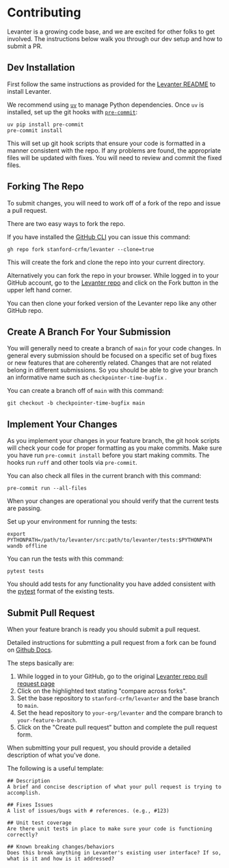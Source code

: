 Contributing
============

Levanter is a growing code base, and we are excited for other folks to get involved. The instructions below walk you through our dev setup and how to submit a PR.

Dev Installation
----------------

First follow the same instructions as provided for the [Levanter README](README.md) to install Levanter.

We recommend using [`uv`](https://github.com/astral-sh/uv) to manage Python dependencies.
Once `uv` is installed, set up the git hooks with [`pre-commit`](https://pre-commit.com/):

    uv pip install pre-commit
    pre-commit install

This will set up git hook scripts that ensure your code is formatted in a manner consistent with
the repo. If any problems are found, the appropriate files will be updated with fixes. You will
need to review and commit the fixed files.

Forking The Repo
----------------

To submit changes, you will need to work off of a fork of the repo and issue a pull request.

There are two easy ways to fork the repo.

If you have installed the [GitHub CLI](https://cli.github.com/) you can issue this command:

    gh repo fork stanford-crfm/levanter --clone=true

This will create the fork and clone the repo into your current directory.

Alternatively you can fork the repo in your browser. While logged in to your GitHub account,
go to the [Levanter repo](https://github.com/stanford-crfm/levanter) and click on the Fork
button in the upper left hand corner.

You can then clone your forked version of the Levanter repo like any other GitHub repo.

Create A Branch For Your Submission
-----------------------------------

You will generally need to create a branch of `main` for your code changes.  In general every submission
should be focused on a specific set of bug fixes or new features that are coherently
related.  Changes that are not related belong in different submissions. So you should
be able to give your branch an informative name such as `checkpointer-time-bugfix` .

You can create a branch off of `main` with this command:

    git checkout -b checkpointer-time-bugfix main

Implement Your Changes
----------------------

As you implement your changes in your feature branch, the git hook scripts will check your
code for proper formatting as you make commits. Make sure you have run `pre-commit install`
before you start making commits. The hooks run `ruff` and other tools via `pre-commit`.

You can also check all files in the current branch with this command:

    pre-commit run --all-files

When your changes are operational you should verify that the current tests are passing.

Set up your environment for running the tests:

    export PYTHONPATH=/path/to/levanter/src:path/to/levanter/tests:$PYTHONPATH
    wandb offline

You can run the tests with this command:

    pytest tests

You should add tests for any functionality you have added consistent with the [pytest](https://docs.pytest.org/en/6.2.x/) format
of the existing tests.

Submit Pull Request
-------------------

When your feature branch is ready you should submit a pull request.

Detailed instructions for submtting a pull request from a fork can be found on [Github Docs](https://docs.github.com/en/github/collaborating-with-pull-requests/proposing-changes-to-your-work-with-pull-requests/creating-a-pull-request-from-a-fork).

The steps basically are:

1. While logged in to your GitHub, go to the original [Levanter repo pull request page](https://github.com/stanford-crfm/levanter/pulls)
2. Click on the highlighted text stating "compare across forks".
3. Set the base repository to `stanford-crfm/levanter` and the base branch to `main`.
4. Set the head repository to `your-org/levanter` and the compare branch to `your-feature-branch`.
5. Click on the "Create pull request" button and complete the pull request form.

When submitting your pull request, you should provide a detailed description of what you've done.

The following is a useful template:

    ## Description
    A brief and concise description of what your pull request is trying to accomplish.

    ## Fixes Issues
    A list of issues/bugs with # references. (e.g., #123)

    ## Unit test coverage
    Are there unit tests in place to make sure your code is functioning correctly?

    ## Known breaking changes/behaviors
    Does this break anything in Levanter's existing user interface? If so, what is it and how is it addressed?
